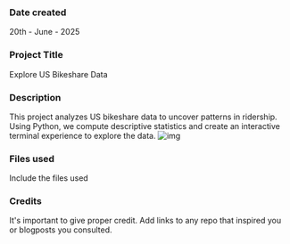 
### Date created
20th - June - 2025
### Project Title
Explore US Bikeshare Data
### Description
This project analyzes US bikeshare data to uncover patterns in ridership. Using Python, we compute descriptive statistics and create an interactive terminal experience to explore the data.
![img](https://video.udacity-data.com/topher/2018/March/5aa7718d_divvy/divvy.jpg)
### Files used
Include the files used

### Credits
It's important to give proper credit. Add links to any repo that inspired you or blogposts you consulted.


